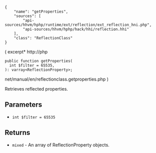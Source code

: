 ``` yamlmeta
{
    "name": "getProperties",
    "sources": [
        "api-sources/hhvm/hphp/runtime/ext/reflection/ext_reflection_hni.php",
        "api-sources/hhvm/hphp/hack/hhi/reflection.hhi"
    ],
    "class": "ReflectionClass"
}
```




( excerpt* http://php




``` Hack
public function getProperties(
  int $filter = 65535,
): varray<ReflectionProperty>;
```




net/manual/en/reflectionclass.getproperties.php )




Retrieves reflected properties.




## Parameters




+ ` int $filter = 65535 `




## Returns




* ` mixed ` - An array of ReflectionProperty objects.
<!-- HHAPIDOC -->

